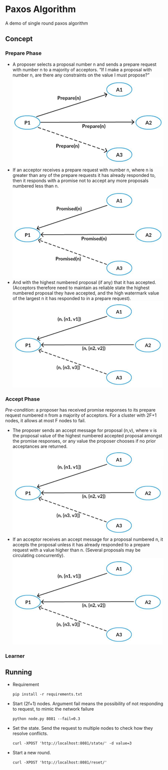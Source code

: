 # Paxos Algorithm
A demo of single round paxos algorithm
## Concept
### Prepare Phase
- A proposer selects a proposal number n and sends a prepare request with number n to a majority of acceptors. “If I make a proposal with number n, are there any constraints on the value I must propose?”
![Prepare-1](img/propose-1.jpg)
-  If an acceptor receives a prepare request with number n, where n is greater than any of the 
prepare requests it has already responded to, then it responds with a promise not to accept any 
more proposals numbered less than n.
![Prepare-2.A](img/propose-2.jpg)
- And with the highest numbered proposal (if any) that it has accepted. (Acceptors therefore need 
to maintain as reliable state the highest numbered proposal they have accepted, and the high watermark value of the largest n it has responded to in a prepare request).
![Prepare-2.B](img/propose-3.jpg)

### Accept Phase
*Pre-condition*: a proposer has received promise responses to its prepare request numbered n from 
a majority of acceptors. For a cluster with 2F+1 nodes, it allows at most F nodes to fail.

- The proposer sends an accept message for proposal (n,v), where v is the proposal value of the highest numbered accepted proposal amongst the promise responses, or any value the proposer chooses if no prior acceptances are returned.
![Accept-1](img/propose-3.jpg)
- If an acceptor receives an accept message for a proposal numbered n, it accepts the proposal 
unless it has already responded to a prepare request with a value higher than n. (Several proposals may be circulating concurrently).
![Accept-2](img/propose-3.jpg)

### Learner

## Running
- Requirement
    ```
    pip install -r requirements.txt
    ```

- Start (2f+1) nodes. Argument fail means the possibility of not responding to request, to mimic 
the network failure
    ```
    python node.py 8081 --fail=0.3
    ```
    
- Set the state. Send the request to multiple nodes to check how they resolve conflicts.
    ```
    curl -XPOST 'http://localhost:8081/state/' -d value=3
    ```
    
    
- Start a new round. 
    ```
    curl -XPOST 'http://localhost:8081/reset/' 
    ```
